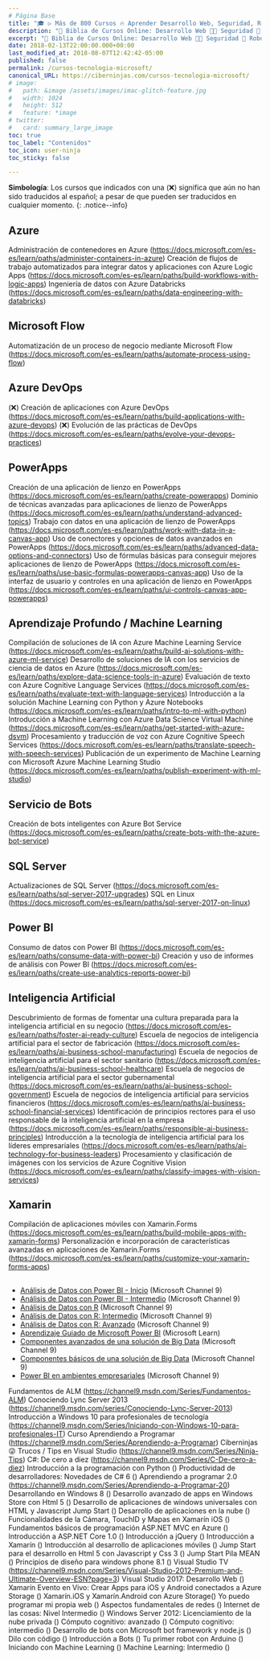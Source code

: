 ```yaml
---
# Página Base
title: "🎓 ▷ Más de 800 Cursos 🔥 Aprender Desarrollo Web, Seguridad, Robótica, Blockchain, Domótica"
description: "🚀 Biblia de Cursos Online: Desarrollo Web 👩‍💻 Seguridad 🔐 Robótica 🤖 Redes 🕸 Criptomonedas 🏠 Domótica 💻 & Más ¡💥 100% GRATIS y en ESPAÑOL 💥!"
excerpt: "🚀 Biblia de Cursos Online: Desarrollo Web 👩‍💻 Seguridad 🔐 Robótica 🤖 Redes 🕸 Criptomonedas 🏠 Domótica 💻 & Más ¡💥 100% GRATIS y en ESPAÑOL 💥!"
date: 2018-02-13T22:00:00.000+00:00
last_modified_at: 2018-08-07T12:42:42-05:00
published: false
permalink: /cursos-tecnologia-microsoft/
canonical_URL: https://ciberninjas.com/cursos-tecnologia-microsoft/
# image: 
#   path: &image /assets/images/imac-glitch-feature.jpg
#   width: 1024
#   height: 512
#   feature: *image
# twitter:
#   card: summary_large_image
toc: true
toc_label: "Contenidos"
toc_icon: user-ninja
toc_sticky: false

---
```

<!-- CURSOS AGREGADOS DESDE AQUI: https://docs.microsoft.com/es-es/learn/browse/?resource_type=learning%20path&page=2 
mME HE QUEDADO A PARTIR DE CREACIÓN DE UNA APLICACIÓN CONTROLADA POR MODELOS EN POWERAPPS -->
**Simbología**: Los cursos que indicados con una (❌) significa que aún no han sido traducidos al español; a pesar de que pueden ser traducidos en cualquier momento. 
{: .notice--info}

## Azure

Administración de contenedores en Azure (https://docs.microsoft.com/es-es/learn/paths/administer-containers-in-azure)
Creación de flujos de trabajo automatizados para integrar datos y aplicaciones con Azure Logic Apps (https://docs.microsoft.com/es-es/learn/paths/build-workflows-with-logic-apps)
Ingeniería de datos con Azure Databricks (https://docs.microsoft.com/es-es/learn/paths/data-engineering-with-databricks)

## Microsoft Flow

Automatización de un proceso de negocio mediante Microsoft Flow (https://docs.microsoft.com/es-es/learn/paths/automate-process-using-flow)

## Azure DevOps

(❌) Creación de aplicaciones con Azure DevOps (https://docs.microsoft.com/es-es/learn/paths/build-applications-with-azure-devops)
(❌) Evolución de las prácticas de DevOps (https://docs.microsoft.com/es-es/learn/paths/evolve-your-devops-practices)

## PowerApps

Creación de una aplicación de lienzo en PowerApps (https://docs.microsoft.com/es-es/learn/paths/create-powerapps)
Dominio de técnicas avanzadas para aplicaciones de lienzo de PowerApps (https://docs.microsoft.com/es-es/learn/paths/understand-advanced-topics)
Trabajo con datos en una aplicación de lienzo de PowerApps (https://docs.microsoft.com/es-es/learn/paths/work-with-data-in-a-canvas-app)
Uso de conectores y opciones de datos avanzados en PowerApps (https://docs.microsoft.com/es-es/learn/paths/advanced-data-options-and-connectors)
Uso de fórmulas básicas para conseguir mejores aplicaciones de lienzo de PowerApps (https://docs.microsoft.com/es-es/learn/paths/use-basic-formulas-powerapps-canvas-app)
Uso de la interfaz de usuario y controles en una aplicación de lienzo en PowerApps (https://docs.microsoft.com/es-es/learn/paths/ui-controls-canvas-app-powerapps)

## Aprendizaje Profundo / Machine Learning

Compilación de soluciones de IA con Azure Machine Learning Service (https://docs.microsoft.com/es-es/learn/paths/build-ai-solutions-with-azure-ml-service)
Desarrollo de soluciones de IA con los servicios de ciencia de datos en Azure (https://docs.microsoft.com/es-es/learn/paths/explore-data-science-tools-in-azure)
Evaluación de texto con Azure Cognitive Language Services (https://docs.microsoft.com/es-es/learn/paths/evaluate-text-with-language-services)
Introducción a la solución Machine Learning con Python y Azure Notebooks (https://docs.microsoft.com/es-es/learn/paths/intro-to-ml-with-python)
Introducción a Machine Learning con Azure Data Science Virtual Machine (https://docs.microsoft.com/es-es/learn/paths/get-started-with-azure-dsvm)
Procesamiento y traducción de voz con Azure Cognitive Speech Services (https://docs.microsoft.com/es-es/learn/paths/translate-speech-with-speech-services)
Publicación de un experimento de Machine Learning con Microsoft Azure Machine Learning Studio (https://docs.microsoft.com/es-es/learn/paths/publish-experiment-with-ml-studio)

## Servicio de Bots

Creación de bots inteligentes con Azure Bot Service (https://docs.microsoft.com/es-es/learn/paths/create-bots-with-the-azure-bot-service)

## SQL Server

Actualizaciones de SQL Server (https://docs.microsoft.com/es-es/learn/paths/sql-server-2017-upgrades)
SQL en Linux (https://docs.microsoft.com/es-es/learn/paths/sql-server-2017-on-linux)

## Power BI

Consumo de datos con Power BI (https://docs.microsoft.com/es-es/learn/paths/consume-data-with-power-bi)
Creación y uso de informes de análisis con Power BI (https://docs.microsoft.com/es-es/learn/paths/create-use-analytics-reports-power-bi)

## Inteligencia Artificial

Descubrimiento de formas de fomentar una cultura preparada para la inteligencia artificial en su negocio (https://docs.microsoft.com/es-es/learn/paths/foster-ai-ready-culture)
Escuela de negocios de inteligencia artificial para el sector de fabricación (https://docs.microsoft.com/es-es/learn/paths/ai-business-school-manufacturing)
Escuela de negocios de inteligencia artificial para el sector sanitario (https://docs.microsoft.com/es-es/learn/paths/ai-business-school-healthcare)
Escuela de negocios de inteligencia artificial para el sector gubernamental (https://docs.microsoft.com/es-es/learn/paths/ai-business-school-government)
Escuela de negocios de inteligencia artificial para servicios financieros (https://docs.microsoft.com/es-es/learn/paths/ai-business-school-financial-services)
Identificación de principios rectores para el uso responsable de la inteligencia artificial en la empresa (https://docs.microsoft.com/es-es/learn/paths/responsible-ai-business-principles)
Introducción a la tecnología de inteligencia artificial para los líderes empresariales (https://docs.microsoft.com/es-es/learn/paths/ai-technology-for-business-leaders)
Procesamiento y clasificación de imágenes con los servicios de Azure Cognitive Vision (https://docs.microsoft.com/es-es/learn/paths/classify-images-with-vision-services)

## Xamarin

Compilación de aplicaciones móviles con Xamarin.Forms (https://docs.microsoft.com/es-es/learn/paths/build-mobile-apps-with-xamarin-forms)
Personalización e incorporación de características avanzadas en aplicaciones de Xamarin.Forms (https://docs.microsoft.com/es-es/learn/paths/customize-your-xamarin-forms-apps)

## 
## 
## 



<!-- cursos de NOTEPAD: PUBLICACIONES FACEBOOK -->
* [Análisis de Datos con Power BI - Inicio](https://ciberninjas.com/curso-iniciando-power-bi-microsoft-tv) (Microsoft Channel 9)
* [Análisis de Datos con Power BI - Intermedio](https://ciberninjas.com/curso-analisis-datos-power-bi-intermedio-microsoft-tv) (Microsoft Channel 9)
* [Análisis de Datos con R](https://ciberninjas.com/curso-analisis-datos-r-microsoft-tv) (Microsoft Channel 9)
* [Análisis de Datos con R: Intermedio](https://ciberninjas.com/curso-analisis-datos-r-intermedio-microsoft-tv) (Microsoft Channel 9)
* [Análisis de Datos con R: Avanzado](https://ciberninjas.com/curso-analisis-datos-r-avanzado-microsoft-tv) (Microsoft Channel 9)
* [Aprendizaje Guiado de Microsoft Power BI](https://docs.microsoft.com/es-es/power-bi/guided-learning) (Microsoft Learn)
* [Componentes avanzados de una solución de Big Data](https://ciberninjas.com/curso-componentes-avanzados-solucion-big-data-microsoft-tv) (Microsoft Channel 9)
* [Componentes básicos de una solución de Big Data](https://ciberninjas.com/curso-componentes-basicos-solucion-big-data-microsoft-tv) (Microsoft Channel 9)
* [Power BI en ambientes empresariales](https://ciberninjas.com/curso-power-bi-ambientes-empresariales-microsoft-tv) (Microsoft Channel 9)



<!-- VOY POR AQUI. FALTA DESDE AQUI HASTA ABAJO 👇👇👇👇👇👇 -->
<!-- SEGUIR BUSCANDO LOS VIDEOS AQUI: https://channel9.msdn.com -->



Fundamentos de ALM (https://channel9.msdn.com/Series/Fundamentos-ALM)
Conociendo Lync Server 2013 (https://channel9.msdn.com/series/Conociendo-Lync-Server-2013)
Introducción a Windows 10 para profesionales de tecnología (https://channel9.msdn.com/Series/Iniciando-con-Windows-10-para-profesionales-IT)
Curso Aprendiendo a Programar (https://channel9.msdn.com/Series/Aprendiendo-a-Programar)
Ciberninjas 😜 Trucos / Tips en Visual Studio (https://channel9.msdn.com/Series/Ninja-Tips)
C#: De cero a diez (https://channel9.msdn.com/Series/C-De-cero-a-diez)
Introducción a la programación con Python ()
Productividad de desarrolladores: Novedades de C# 6 ()
Aprendiendo a programar 2.0 (https://channel9.msdn.com/Series/Aprendiendo-a-Programar-20)
Desarrollando en Windows 8 ()
Desarrollo avanzado de apps en Windows Store con Html 5 ()
Desarrollo de aplicaciones de windows universales con HTML y Javascript Jump Start ()
Desarrollo de aplicaciones en la nube ()
Funcionalidades de la Cámara, TouchID y Mapas en Xamarín iOS ()
Fundamentos básicos de programación ASP.NET MVC en Azure ()
Introducción a ASP.NET Core 1.0 ()
Introducción a jQuery ()
Introducción a Xamarín ()
Introducción al desarrollo de aplicaciones móviles ()
Jump Start para el desarrollo en Html 5 con Javascript y Css 3 ()
Jump Start Pila MEAN ()
Principios de diseño para windows phone 8.1 ()
Visual Studio TV (https://channel9.msdn.com/Series/Visual-Studio-2012-Premium-and-Ultimate-Overview-ESN?page=3)
Visual Studio 2017: Desarrollo Web ()
Xamarín Evento en Vivo: Crear Apps para iOS y Android conectados a Azure Storage ()
Xamarín.iOS y Xamarín.Android con Azure Storage()
Yo puedo programar mi propia web ()
Aspectos fundamentales de redes ()
Internet de las cosas: Nivel Intermedio ()
Windows Server 2012: Licenciamiento de la nube privada ()
Cómputo cognitivo: avanzado ()
Cómputo cognitivo: intermedio ()
Desarrollo de bots con Microsoft bot framework y node.js ()
Dilo con código ()
Introducción a Bots ()
Tu primer robot con Arduino ()
Iniciando con Machine Learning ()
Machine Learning: Intermedio ()